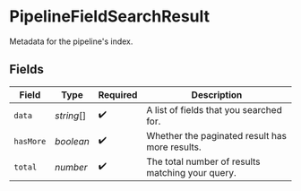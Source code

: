 # PipelineFieldSearchResult

Metadata for the pipeline's index.


## Fields

| Field                                            | Type                                             | Required                                         | Description                                      |
| ------------------------------------------------ | ------------------------------------------------ | ------------------------------------------------ | ------------------------------------------------ |
| `data`                                           | *string*[]                                       | :heavy_check_mark:                               | A list of fields that you searched for.          |
| `hasMore`                                        | *boolean*                                        | :heavy_check_mark:                               | Whether the paginated result has more results.   |
| `total`                                          | *number*                                         | :heavy_check_mark:                               | The total number of results matching your query. |